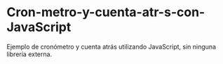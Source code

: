 Cron-metro-y-cuenta-atr-s-con-JavaScript
========================================

Ejemplo de cronómetro y cuenta atrás utilizando JavaScript, sin ninguna librería externa.
